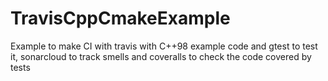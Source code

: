 # TravisCppCmakeExample
Example to make CI with travis with C++98 example code and gtest to test it, sonarcloud to track smells and coveralls to check the code covered by tests
